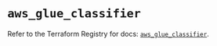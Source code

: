 # `aws_glue_classifier`

Refer to the Terraform Registry for docs: [`aws_glue_classifier`](https://registry.terraform.io/providers/hashicorp/aws/6.8.0/docs/resources/glue_classifier).

